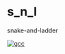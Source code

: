 # s_n_l
snake-and-ladder

[![gcc](https://github.com/shikharvashistha/s_n_l/actions/workflows/gcc.yml/badge.svg?branch=main)](https://github.com/shikharvashistha/s_n_l/actions/workflows/gcc.yml)